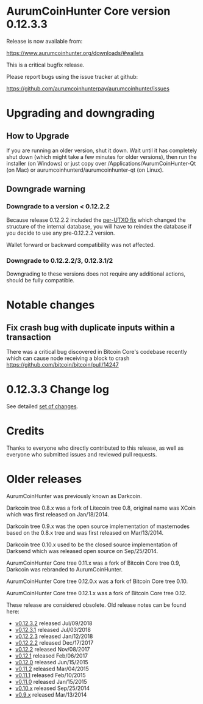 AurumCoinHunter Core version 0.12.3.3
==========================

Release is now available from:

  <https://www.aurumcoinhunter.org/downloads/#wallets>

This is a critical bugfix release.

Please report bugs using the issue tracker at github:

  <https://github.com/aurumcoinhunterpay/aurumcoinhunter/issues>


Upgrading and downgrading
=========================

How to Upgrade
--------------

If you are running an older version, shut it down. Wait until it has completely
shut down (which might take a few minutes for older versions), then run the
installer (on Windows) or just copy over /Applications/AurumCoinHunter-Qt (on Mac) or
aurumcoinhunterd/aurumcoinhunter-qt (on Linux).

Downgrade warning
-----------------

### Downgrade to a version < 0.12.2.2

Because release 0.12.2.2 included the [per-UTXO fix](release-notes/aurumcoinhunter/release-notes-0.12.2.2.md#per-utxo-fix)
which changed the structure of the internal database, you will have to reindex
the database if you decide to use any pre-0.12.2.2 version.

Wallet forward or backward compatibility was not affected.

### Downgrade to 0.12.2.2/3, 0.12.3.1/2

Downgrading to these versions does not require any additional actions, should be
fully compatible.


Notable changes
===============

Fix crash bug with duplicate inputs within a transaction
--------------------------------------------------------

There was a critical bug discovered in Bitcoin Core's codebase recently which
can cause node receiving a block to crash https://github.com/bitcoin/bitcoin/pull/14247

0.12.3.3 Change log
===================

See detailed [set of changes](https://github.com/aurumcoinhunterpay/aurumcoinhunter/compare/v0.12.3.2...aurumcoinhunterpay:v0.12.3.3).

Credits
=======

Thanks to everyone who directly contributed to this release,
as well as everyone who submitted issues and reviewed pull requests.


Older releases
==============

AurumCoinHunter was previously known as Darkcoin.

Darkcoin tree 0.8.x was a fork of Litecoin tree 0.8, original name was XCoin
which was first released on Jan/18/2014.

Darkcoin tree 0.9.x was the open source implementation of masternodes based on
the 0.8.x tree and was first released on Mar/13/2014.

Darkcoin tree 0.10.x used to be the closed source implementation of Darksend
which was released open source on Sep/25/2014.

AurumCoinHunter Core tree 0.11.x was a fork of Bitcoin Core tree 0.9,
Darkcoin was rebranded to AurumCoinHunter.

AurumCoinHunter Core tree 0.12.0.x was a fork of Bitcoin Core tree 0.10.

AurumCoinHunter Core tree 0.12.1.x was a fork of Bitcoin Core tree 0.12.

These release are considered obsolete. Old release notes can be found here:

- [v0.12.3.2](https://github.com/aurumcoinhunterpay/aurumcoinhunter/blob/master/doc/release-notes/aurumcoinhunter/release-notes-0.12.3.2.md) released Jul/09/2018
- [v0.12.3.1](https://github.com/aurumcoinhunterpay/aurumcoinhunter/blob/master/doc/release-notes/aurumcoinhunter/release-notes-0.12.3.1.md) released Jul/03/2018
- [v0.12.2.3](https://github.com/aurumcoinhunterpay/aurumcoinhunter/blob/master/doc/release-notes/aurumcoinhunter/release-notes-0.12.2.3.md) released Jan/12/2018
- [v0.12.2.2](https://github.com/aurumcoinhunterpay/aurumcoinhunter/blob/master/doc/release-notes/aurumcoinhunter/release-notes-0.12.2.2.md) released Dec/17/2017
- [v0.12.2](https://github.com/aurumcoinhunterpay/aurumcoinhunter/blob/master/doc/release-notes/aurumcoinhunter/release-notes-0.12.2.md) released Nov/08/2017
- [v0.12.1](https://github.com/aurumcoinhunterpay/aurumcoinhunter/blob/master/doc/release-notes/aurumcoinhunter/release-notes-0.12.1.md) released Feb/06/2017
- [v0.12.0](https://github.com/aurumcoinhunterpay/aurumcoinhunter/blob/master/doc/release-notes/aurumcoinhunter/release-notes-0.12.0.md) released Jun/15/2015
- [v0.11.2](https://github.com/aurumcoinhunterpay/aurumcoinhunter/blob/master/doc/release-notes/aurumcoinhunter/release-notes-0.11.2.md) released Mar/04/2015
- [v0.11.1](https://github.com/aurumcoinhunterpay/aurumcoinhunter/blob/master/doc/release-notes/aurumcoinhunter/release-notes-0.11.1.md) released Feb/10/2015
- [v0.11.0](https://github.com/aurumcoinhunterpay/aurumcoinhunter/blob/master/doc/release-notes/aurumcoinhunter/release-notes-0.11.0.md) released Jan/15/2015
- [v0.10.x](https://github.com/aurumcoinhunterpay/aurumcoinhunter/blob/master/doc/release-notes/aurumcoinhunter/release-notes-0.10.0.md) released Sep/25/2014
- [v0.9.x](https://github.com/aurumcoinhunterpay/aurumcoinhunter/blob/master/doc/release-notes/aurumcoinhunter/release-notes-0.9.0.md) released Mar/13/2014

